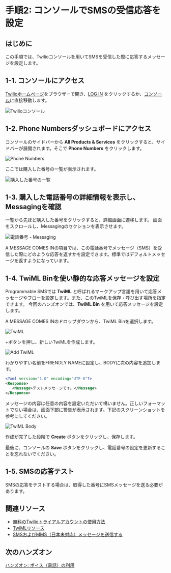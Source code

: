 #  手順2: コンソールでSMSの受信応答を設定
## はじめに
この手順では、Twilioコンソールを用いてSMSを受信した際に応答するメッセージを設定します。

## 1-1. コンソールにアクセス
[Twilioホームページ](https://www.twilio.com/)をブラウザーで開き、[LOG IN](https://www.twilio.com/login) をクリックするか、[コンソール](https://www.twilio.com/console)に直接移動します。

![Twilioコンソール](../assets/01-Console.png "Twilioコンソール")

## 1-2. Phone Numbersダッシュボードにアクセス
コンソールのサイドバーから __All Products & Services__ をクリックすると、サイドバーが展開されます。そこで __Phone Numbers__ をクリックします。

![Phone Numbers](../assets/02-Navigation.png "Phone Numbers")

ここでは購入した番号の一覧が表示されます。

![購入した番号の一覧](../assets/02-List-Numbers.png "購入した番号の一覧")

## 1-3. 購入した電話番号の詳細情報を表示し、Messagingを確認
一覧から先ほど購入した番号をクリックすると、詳細画面に遷移します。
画面をスクロールし、Messagingのセクションを表示させます。

![電話番号 - Messaging](../assets/02-SMS-Number.png "電話番号 - Messaging")

A MESSAGE COMES INの項目では、この電話番号でメッセージ（SMS）を受信した際にどのような応答を返すかを設定できます。標準ではデフォルトメッセージを返すようになっています。

## 1-4. TwiML Binを使い静的な応答メッセージを設定
Programmable SMSでは __TwiML__ と呼ばれるマークアップ言語を用いて応答メッセージやフローを設定します。また、このTwiMLを保存・呼び出す場所を指定できます。
今回のハンズオンでは、__TwiML Bin__ を用いて応答メッセージを設定します。

A MESSAGE COMES INのドロップダウンから、TwiML Binを選択します。

![TwiML](../assets/02-SMS-TwiML.png "TwiML")

+ボタンを押し、新しいTwiMLを作成します。

![Add TwiML](../assets/02-SMS-TwiML-Add.png "Add TwiML")

わかりやすい名前をFRIENDLY NAMEに設定し、BODYに次の内容を追加します。

```xml 
<?xml version="1.0" encoding="UTF-8"?>
<Response>
   <Message>テストメッセージです。</Message>
</Response> 
```
メッセージの内容は任意の内容を設定いただいて構いません。正しいフォーマットでない場合は、画面下部に警告が表示されます。下記のスクリーンショットを参考にしてください。

![TwiML Body](../assets/02-SMS-TwiML-Body.png "TwiML Body")

作成が完了した段階で __Create__ ボタンをクリックし、保存します。

最後に、コンソールの __Save__ ボタンをクリックし、電話番号の設定を更新することを忘れないでください。


## 1-5. SMSの応答テスト
SMSの応答をテストする場合は、取得した番号にSMSメッセージを送る必要があります。

## 関連リソース

- [無料のTwilioトライアルアカウントの使用方法](https://jp.twilio.com/docs/usage/tutorials/how-to-use-your-free-trial-account)
- [TwiMLリソース](https://jp.twilio.com/docs/voice/twiml)
- [SMSおよびMMS（日本未対応）メッセージを送信する](https://jp.twilio.com/docs/sms/tutorials/how-to-send-sms-messages)

## 次のハンズオン
[ハンズオン: ボイス（電話）の利用](../03-Twilio-Voice/03-00-Overview.md)